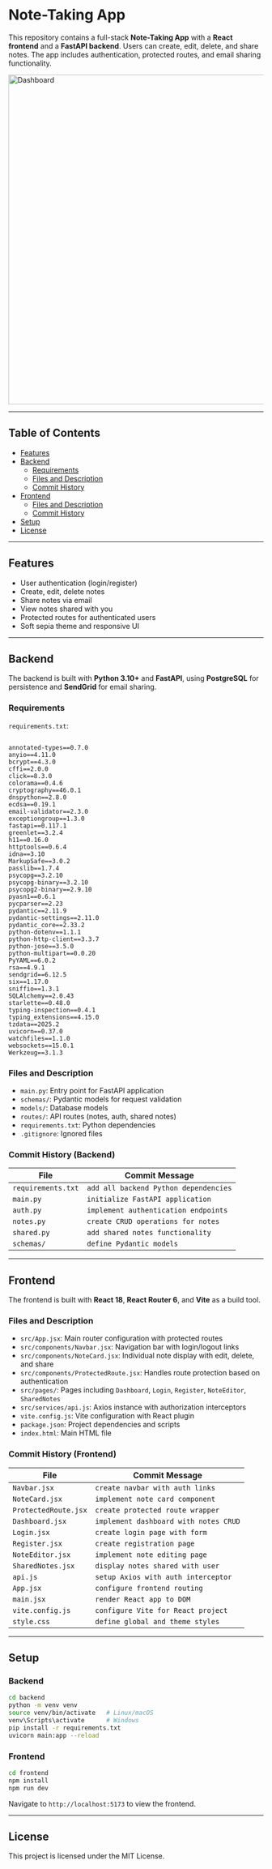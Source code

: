 
# Note-Taking App

This repository contains a full-stack **Note-Taking App** with a **React frontend** and a **FastAPI backend**. Users can create, edit, delete, and share notes. The app includes authentication, protected routes, and email sharing functionality.

<img width="1073" height="651" alt="Dashboard" src="https://github.com/user-attachments/assets/a9f6dce2-bb1d-4f63-b346-389752d6a39c" />

---

## Table of Contents

- [Features](#features)  
- [Backend](#backend)  
  - [Requirements](#requirements)  
  - [Files and Description](#files-and-description)  
  - [Commit History](#commit-history)  
- [Frontend](#frontend)  
  - [Files and Description](#files-and-description-1)  
  - [Commit History](#commit-history-1)  
- [Setup](#setup)  
- [License](#license)  

---

## Features

- User authentication (login/register)  
- Create, edit, delete notes  
- Share notes via email  
- View notes shared with you  
- Protected routes for authenticated users  
- Soft sepia theme and responsive UI  

---

## Backend

The backend is built with **Python 3.10+** and **FastAPI**, using **PostgreSQL** for persistence and **SendGrid** for email sharing.

### Requirements

`requirements.txt`:

```

annotated-types==0.7.0
anyio==4.11.0
bcrypt==4.3.0
cffi==2.0.0
click==8.3.0
colorama==0.4.6
cryptography==46.0.1
dnspython==2.8.0
ecdsa==0.19.1
email-validator==2.3.0
exceptiongroup==1.3.0
fastapi==0.117.1
greenlet==3.2.4
h11==0.16.0
httptools==0.6.4
idna==3.10
MarkupSafe==3.0.2
passlib==1.7.4
psycopg==3.2.10
psycopg-binary==3.2.10
psycopg2-binary==2.9.10
pyasn1==0.6.1
pycparser==2.23
pydantic==2.11.9
pydantic-settings==2.11.0
pydantic_core==2.33.2
python-dotenv==1.1.1
python-http-client==3.3.7
python-jose==3.5.0
python-multipart==0.0.20
PyYAML==6.0.2
rsa==4.9.1
sendgrid==6.12.5
six==1.17.0
sniffio==1.3.1
SQLAlchemy==2.0.43
starlette==0.48.0
typing-inspection==0.4.1
typing_extensions==4.15.0
tzdata==2025.2
uvicorn==0.37.0
watchfiles==1.1.0
websockets==15.0.1
Werkzeug==3.1.3

````

### Files and Description

- `main.py`: Entry point for FastAPI application  
- `schemas/`: Pydantic models for request validation  
- `models/`: Database models  
- `routes/`: API routes (notes, auth, shared notes)  
- `requirements.txt`: Python dependencies  
- `.gitignore`: Ignored files  

### Commit History (Backend)

| File | Commit Message |
|------|----------------|
| `requirements.txt` | `add all backend Python dependencies` |
| `main.py` | `initialize FastAPI application` |
| `auth.py` | `implement authentication endpoints` |
| `notes.py` | `create CRUD operations for notes` |
| `shared.py` | `add shared notes functionality` |
| `schemas/` | `define Pydantic models` |

---

## Frontend

The frontend is built with **React 18**, **React Router 6**, and **Vite** as a build tool.

### Files and Description

- `src/App.jsx`: Main router configuration with protected routes  
- `src/components/Navbar.jsx`: Navigation bar with login/logout links  
- `src/components/NoteCard.jsx`: Individual note display with edit, delete, and share  
- `src/components/ProtectedRoute.jsx`: Handles route protection based on authentication  
- `src/pages/`: Pages including `Dashboard`, `Login`, `Register`, `NoteEditor`, `SharedNotes`  
- `src/services/api.js`: Axios instance with authorization interceptors  
- `vite.config.js`: Vite configuration with React plugin  
- `package.json`: Project dependencies and scripts  
- `index.html`: Main HTML file  

### Commit History (Frontend)

| File | Commit Message |
|------|----------------|
| `Navbar.jsx` | `create navbar with auth links` |
| `NoteCard.jsx` | `implement note card component` |
| `ProtectedRoute.jsx` | `create protected route wrapper` |
| `Dashboard.jsx` | `implement dashboard with notes CRUD` |
| `Login.jsx` | `create login page with form` |
| `Register.jsx` | `create registration page` |
| `NoteEditor.jsx` | `implement note editing page` |
| `SharedNotes.jsx` | `display notes shared with user` |
| `api.js` | `setup Axios with auth interceptor` |
| `App.jsx` | `configure frontend routing` |
| `main.jsx` | `render React app to DOM` |
| `vite.config.js` | `configure Vite for React project` |
| `style.css` | `define global and theme styles` |

---

## Setup

### Backend

```bash
cd backend
python -m venv venv
source venv/bin/activate   # Linux/macOS
venv\Scripts\activate      # Windows
pip install -r requirements.txt
uvicorn main:app --reload
````

### Frontend

```bash
cd frontend
npm install
npm run dev
```

Navigate to `http://localhost:5173` to view the frontend.

---

## License

This project is licensed under the MIT License.

```
